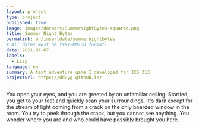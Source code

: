 ```yaml
---
layout: project
type: project
published: true
image: images/dataart/SummerNightBytes-squared.png
title: Summer Night Bytes
permalink: en/insertdata/summernightbytes
# All dates must be YYYY-MM-DD format!
date: 2021-07-07
labels:
  - Lisp
language: en
summary: A text adventure game I developed for ICS 313.
projecturl: https://dduyg.github.io/
---
```



You open your eyes, and you are greeted by an unfamiliar ceiling.
Startled, you get to your feet and quickly scan your surroundings. It's
dark except for the stream of light coming from a crack on the only boarded
window in the room. You try to peek through the crack, but you cannot see
anything. You wonder where you are and who could have possibly brought you here.
